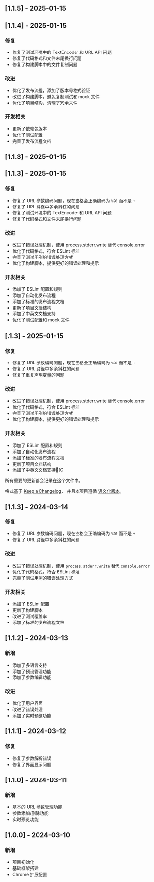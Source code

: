 
## [1.1.5] - 2025-01-15
## [1.1.4] - 2025-01-15

### 修复
- 修复了测试环境中的 TextEncoder 和 URL API 问题
- 修复了代码格式和文件末尾换行问题
- 修复了构建脚本中的文件复制问题

### 改进
- 优化了发布流程，添加了版本号格式验证
- 改进了构建脚本，避免复制测试和 mock 文件
- 优化了项目结构，清理了冗余文件

### 开发相关
- 更新了依赖包版本
- 优化了测试配置
- 完善了发布流程文档
## [1.1.3] - 2025-01-15
## [1.1.3] - 2025-01-15

### 修复
- 修复了 URL 参数编码问题，现在空格会正确编码为 `%20` 而不是 `+`
- 修复了 URL 路径中多余斜杠的问题
- 修复了测试环境中的 TextEncoder 和 URL API 问题
- 修复了代码格式和文件末尾换行问题

### 改进
- 改进了错误处理机制，使用 process.stderr.write 替代 console.error
- 优化了代码格式，符合 ESLint 标准
- 完善了测试用例的错误处理方式
- 优化了构建脚本，提供更好的错误处理和提示

### 开发相关
- 添加了 ESLint 配置和规则
- 添加了自动化发布流程
- 添加了标准的发布流程文档
- 更新了项目文档结构
- 添加了中英文文档支持
- 优化了测试配置和 mock 文件
## [.1.3] - 2025-01-15

### 修复
- 修复了 URL 参数编码问题，现在空格会正确编码为 `%20` 而不是 `+`
- 修复了 URL 路径中多余斜杠的问题
- 修复了重复声明变量的问题

### 改进
- 改进了错误处理机制，使用 process.stderr.write 替代 console.error
- 优化了代码格式，符合 ESLint 标准
- 完善了测试用例的错误处理方式
- 优化了构建脚本，提供更好的错误处理和提示

### 开发相关
- 添加了 ESLint 配置和规则
- 添加了自动化发布流程
- 添加了标准的发布流程文档
- 更新了项目文档结构
- 添加了中英文文档支持[C

所有重要的更新都会记录在这个文件中。

格式基于 [Keep a Changelog](https://keepachangelog.com/zh-CN/1.0.0/)，
并且本项目遵循 [语义化版本](https://semver.org/lang/zh-CN/)。

## [1.1.3] - 2024-03-14

### 修复
- 修复了 URL 参数编码问题，现在空格会正确编码为 `%20` 而不是 `+`
- 修复了 URL 路径中多余斜杠的问题

### 改进
- 改进了错误处理机制，使用 `process.stderr.write` 替代 `console.error`
- 优化了代码格式，符合 ESLint 标准
- 完善了测试用例的错误处理方式

### 开发相关
- 添加了 ESLint 配置
- 更新了构建脚本
- 改进了测试覆盖率
- 添加了标准的发布流程文档

## [1.1.2] - 2024-03-13

### 新增
- 添加了多语言支持
- 添加了预设管理功能
- 添加了参数编辑功能

### 改进
- 优化了用户界面
- 改进了错误处理
- 添加了实时预览功能

## [1.1.1] - 2024-03-12

### 修复
- 修复了参数解析错误
- 修复了界面显示问题

## [1.1.0] - 2024-03-11

### 新增
- 基本的 URL 参数管理功能
- 参数添加/删除功能
- 实时预览功能

## [1.0.0] - 2024-03-10

### 新增
- 项目初始化
- 基础框架搭建
- Chrome 扩展配置 